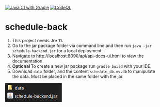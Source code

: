 [![Java CI with Gradle](https://github.com/jdavidtorres/training-schedule/actions/workflows/build.yml/badge.svg)](https://github.com/jdavidtorres/training-schedule/actions/workflows/build.yml)
[![CodeQL](https://github.com/jdavidtorres/training-schedule/actions/workflows/codeql-analisys.yml/badge.svg)](https://github.com/jdavidtorres/training-schedule/actions/workflows/codeql-analisys.yml)

# schedule-back

1. This project needs Jre 11.
2. Go to the jar package folder via command line and then run `java -jar schedule-backend.jar` for a local deployment.
3. Navigate to http://localhost:8090/api/api-docs-ui.html to view the documentation.
4. **Optional** To create a new jar package run `gradle build` with your IDE.
5. Download `data` folder, and the content `schedule_db.mv.db` to manipulate the data. Must be placed in the same folder with the jar.

![img.png](img.png)
